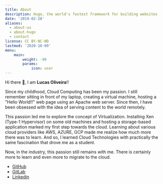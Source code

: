 ```yaml
---
title: About
description: Hugo, the world's fastest framework for building websites
date: '2019-02-28'
aliases:
  - about-us
  - about-hugo
  - contact
license: CC BY-NC-ND
lastmod: '2020-10-09'
menu:
    main: 
        weight: -90
        params:
            icon: user
---
```


Hi there 👋, I am **Lucas Oliveira**!! 
 
Since my childhood, Cloud Computing has been my passion. I still remember sitting in front of my laptop, creating a virtual machine, hosting a "Hello World!!" web page using an Apache web server. Since then, I have been obsessed with the idea of serving content to the world remotely. 
 
This passion led me to explore the concept of Virtualization. Installing Xen (Type-1 Hypervisor) on some old machines and hosting a storage-based application marked my first step towards the cloud. Learning about various cloud providers like AWS, AZURE, GCP made me realize how much more there was to learn. And so, I learned Cloud Technologies with practically the same fascination that drove me as a student. 
 
Now, in the industry, this passion still remains with me. There is certainly more to learn and even more to migrate to the cloud.

- [GitHub](https://github.com/LuksJobs/)
- [GitLab](https://gitlab.com/luksjobs/)
- [Linkedin](https://www.linkedin.com/in/luksjobs/)

